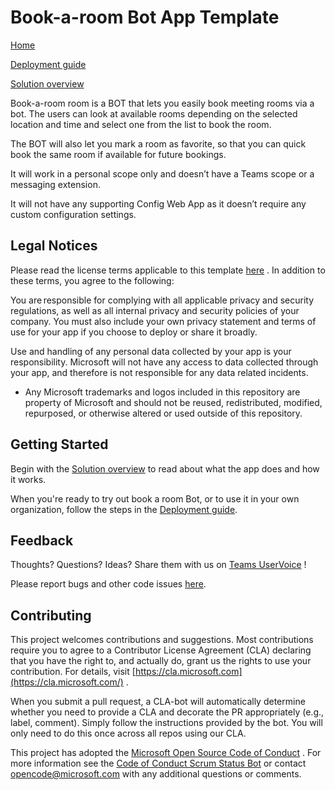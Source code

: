 
# Book-a-room Bot App Template

[Home](https://msteams-captain.visualstudio.com/xGrowth%20App%20Templates/_git/msteams-app-bookathing?path=/Wiki/Home.md&version=GBSiddharth/BookAMeeting_Merged&_a=preview)

[Deployment guide](https://msteams-captain.visualstudio.com/xGrowth%20App%20Templates/_git/msteams-app-bookathing?path=/Wiki/Deployment_guide.md&version=GBSiddharth/BookAMeeting_Merged&_a=preview)


[Solution overview](https://msteams-captain.visualstudio.com/xGrowth%20App%20Templates/_git/msteams-app-bookathing?path=/Wiki/Solution_overview.md&version=GBSiddharth/BookAMeeting_Merged&_a=preview)


Book-a-room room is a BOT that lets you easily book meeting rooms via a bot. The users can look at available rooms depending on the selected location and time and select one from the list to book the room. 

The BOT will also let you mark a room as favorite, so that you can quick book the same room if available for future bookings.	

It will work in a personal scope only and doesn’t have a Teams scope or a messaging extension.

It will not have any supporting Config Web App as it doesn’t require any custom configuration settings.


## **Legal Notices**

Please read the license terms applicable to this template [here](https://github.com/OfficeDev/microsoft-teams-%3C%3CTODO%3E%3E-app/blob/master/LICENSE) . In addition to these terms, you agree to the following:

You are responsible for complying with all applicable privacy and security regulations, as well as all internal privacy and security policies of your company. You must also include your own privacy statement and terms of use for your app if you choose to deploy or share it broadly.

Use and handling of any personal data collected by your app is your responsibility. Microsoft will not have any access to data collected through your app, and therefore is not responsible for any data related incidents.

-   Any Microsoft trademarks and logos included in this repository are property of Microsoft and should not be reused, redistributed, modified, repurposed, or otherwise altered or used outside of this repository.

## **Getting** **Started**

Begin with the [Solution overview](https://dev.azure.com/msteams-captain/xGrowth%20App%20Templates/_git/msteams-app-bookathing?path=%2FWiki%2FSolution-Overview.md&version=GBdev&_a=preview) to read about what the app does and how it works.

When you're ready to try out book a room Bot, or to use it in your own organization, follow the steps in the [Deployment guide](https://dev.azure.com/msteams-captain/xGrowth%20App%20Templates/_git/msteams-app-bookathing?path=%2FWiki%2FDeployment-guide.md&version=GBdev&_a=preview).

## **Feedback**

Thoughts? Questions? Ideas? Share them with us on [Teams UserVoice](https://microsoftteams.uservoice.com/forums/555103-public) !

Please report bugs and other code issues [here](https://dev.azure.com/msteams-captain/xGrowth%20App%20Templates/_git/msteams-app-TODo-?path=%2FWiki%2FREADME.md&version=GBv-viabhr%2FDocumentation_PRFixes#path=%2Fissues%2Fnew&version=GBv-viabhr%2FDocumentation_PRFixes&_a=contents).

## **Contributing**

This project welcomes contributions and suggestions. Most contributions require you to agree to a Contributor License Agreement (CLA) declaring that you have the right to, and actually do, grant us the rights to use your contribution. For details, visit [https://cla.microsoft.com](https://cla.microsoft.com/) .

When you submit a pull request, a CLA-bot will automatically determine whether you need to provide a CLA and decorate the PR appropriately (e.g., label, comment). Simply follow the instructions provided by the bot. You will only need to do this once across all repos using our CLA.

This project has adopted the [Microsoft Open Source Code of Conduct](https://opensource.microsoft.com/codeofconduct/) . For more information see the [Code of Conduct Scrum Status Bot]([https://opensource.microsoft.com/codeofconduct/Scrum](https://opensource.microsoft.com/codeofconduct/Scrum)) or contact [opencode@microsoft.com](mailto:opencode@microsoft.com) with any additional questions or comments.